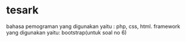 # tesark

bahasa pemograman yang digunakan yaitu : php, css, html.
framework yang digunakan yaitu: bootstrap(untuk soal no 6)
